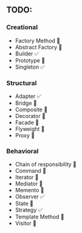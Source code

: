 ## TODO:
### Creational
- Factory Method 🚫
- Abstract Factory 🚫
- Builder ✅
- Prototype 🚫
- Singleton ✅

### Structural
- Adapter ✅
- Bridge 🚫
- Composite 🚫
- Decorator 🚫
- Facade 🚫
- Flyweight 🚫
- Proxy 🚫

### Behavioral 
- Chain of responsibility 🚫
- Command 🚫
- Iterator 🚫
- Mediator 🚫
- Memento 🚫
- Observer ✅
- State 🚫
- Strategy ✅
- Template Method 🚫
- Visitor 🚫
